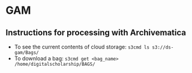 # GAM


## Instructions for processing with Archivematica
- To see the current contents of cloud storage: `s3cmd ls s3://ds-gam/Bags/`
- To download a bag: `s3cmd get <bag_name> /home/digitalscholarship/BAGS/` 

